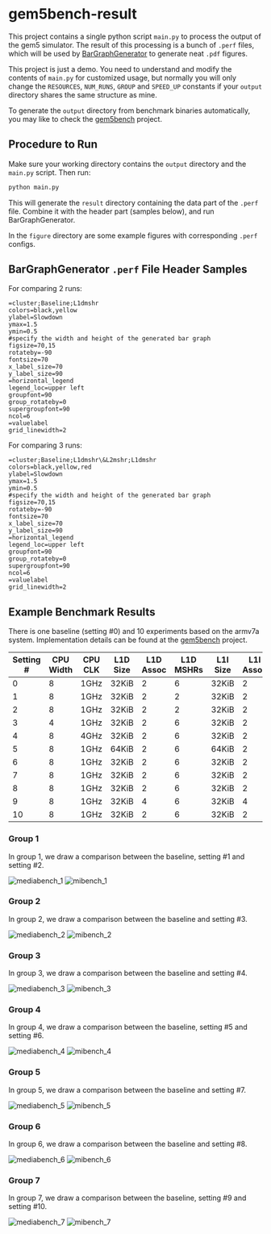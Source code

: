 # gem5bench-result

This project contains a single python script `main.py` to process the output of the gem5 simulator.
The result of this processing is a bunch of `.perf` files, which will be used by [BarGraphGenerator](https://gitlab.com/JianpingZeng/BarGraphGenerator) to generate neat `.pdf` figures.

This project is just a demo. You need to understand and modify the contents of `main.py` for customized usage, but normally you will only change the `RESOURCES`, `NUM_RUNS`, `GROUP` and `SPEED_UP` constants if your `output` directory shares the same structure as mine.

To generate the `output` directory from benchmark binaries automatically, you may like to check the [gem5bench](https://github.com/fjtcin/gem5bench) project.

## Procedure to Run

Make sure your working directory contains the `output` directory and the `main.py` script. Then run:

```bash
python main.py
```

This will generate the `result` directory containing the data part of the `.perf` file. Combine it with the header part (samples below), and run BarGraphGenerator.

In the `figure` directory are some example figures with corresponding `.perf` configs.

## BarGraphGenerator `.perf` File Header Samples

For comparing 2 runs:

```text
=cluster;Baseline;L1dmshr
colors=black,yellow
ylabel=Slowdown
ymax=1.5
ymin=0.5
#specify the width and height of the generated bar graph
figsize=70,15
rotateby=-90
fontsize=70
x_label_size=70
y_label_size=90
=horizontal_legend
legend_loc=upper left
groupfont=90
group_rotateby=0
supergroupfont=90
ncol=6
=valuelabel
grid_linewidth=2
```

For comparing 3 runs:

```text
=cluster;Baseline;L1dmshr\&L2mshr;L1dmshr
colors=black,yellow,red
ylabel=Slowdown
ymax=1.5
ymin=0.5
#specify the width and height of the generated bar graph
figsize=70,15
rotateby=-90
fontsize=70
x_label_size=70
y_label_size=90
=horizontal_legend
legend_loc=upper left
groupfont=90
group_rotateby=0
supergroupfont=90
ncol=6
=valuelabel
grid_linewidth=2
```

## Example Benchmark Results

There is one baseline (setting #0) and 10 experiments based on the armv7a system. Implementation details can be found at the [gem5bench](https://github.com/fjtcin/gem5bench) project.

| Setting # | CPU Width | CPU CLK | L1D Size | L1D Assoc | L1D MSHRs | L1I Size | L1I Assoc | L1I MSHRs | L2 Size | L2 Assoc | L2 MSHRs | L2 Policy | Block Size |
|-----------|-----------|---------|----------|-----------|-----------|----------|-----------|-----------|---------|----------|----------|-----------|------------|
| 0         | 8         | 1GHz    | 32KiB    | 2         | 6         | 32KiB    | 2         | 2         | 1MiB    | 16       | 16       | Random    | 64B        |
| 1         | 8         | 1GHz    | 32KiB    | 2         | 2         | 32KiB    | 2         | 2         | 1MiB    | 16       | 2        | Random    | 64B        |
| 2         | 8         | 1GHz    | 32KiB    | 2         | 2         | 32KiB    | 2         | 2         | 1MiB    | 16       | 16       | Random    | 64B        |
| 3         | 4         | 1GHz    | 32KiB    | 2         | 6         | 32KiB    | 2         | 2         | 1MiB    | 16       | 16       | Random    | 64B        |
| 4         | 8         | 4GHz    | 32KiB    | 2         | 6         | 32KiB    | 2         | 2         | 1MiB    | 16       | 16       | Random    | 64B        |
| 5         | 8         | 1GHz    | 64KiB    | 2         | 6         | 64KiB    | 2         | 2         | 1MiB    | 16       | 16       | Random    | 64B        |
| 6         | 8         | 1GHz    | 32KiB    | 2         | 6         | 32KiB    | 2         | 2         | 2MiB    | 16       | 16       | Random    | 64B        |
| 7         | 8         | 1GHz    | 32KiB    | 2         | 6         | 32KiB    | 2         | 2         | 1MiB    | 16       | 16       | Random    | 128B       |
| 8         | 8         | 1GHz    | 32KiB    | 2         | 6         | 32KiB    | 2         | 2         | 1MiB    | 16       | 16       | LRU       | 64B        |
| 9         | 8         | 1GHz    | 32KiB    | 4         | 6         | 32KiB    | 4         | 2         | 1MiB    | 16       | 16       | Random    | 64B        |
| 10        | 8         | 1GHz    | 32KiB    | 2         | 6         | 32KiB    | 2         | 2         | 1MiB    | 4        | 16       | Random    | 64B        |

### Group 1

In group 1, we draw a comparison between the baseline, setting #1 and setting #2.

![mediabench_1](img/mediabench_1.png)
![mibench_1](img/mibench_1.png)

### Group 2

In group 2, we draw a comparison between the baseline and setting #3.

![mediabench_2](img/mediabench_2.png)
![mibench_2](img/mibench_2.png)

### Group 3

In group 3, we draw a comparison between the baseline and setting #4.

![mediabench_3](img/mediabench_3.png)
![mibench_3](img/mibench_3.png)

### Group 4

In group 4, we draw a comparison between the baseline, setting #5 and setting #6.

![mediabench_4](img/mediabench_4.png)
![mibench_4](img/mibench_4.png)

### Group 5

In group 5, we draw a comparison between the baseline and setting #7.

![mediabench_5](img/mediabench_5.png)
![mibench_5](img/mibench_5.png)

### Group 6

In group 6, we draw a comparison between the baseline and setting #8.

![mediabench_6](img/mediabench_6.png)
![mibench_6](img/mibench_6.png)

### Group 7

In group 7, we draw a comparison between the baseline, setting #9 and setting #10.

![mediabench_7](img/mediabench_7.png)
![mibench_7](img/mibench_7.png)
